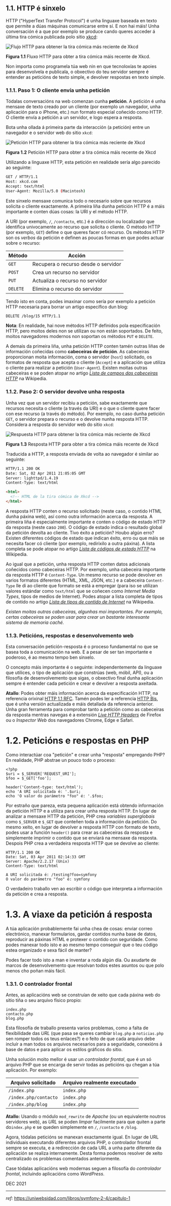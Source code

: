 

## 1.1. HTTP é sinxelo

HTTP ("HyperText Transfer Protocol") é unha linguaxe baseada en texto que permite a dúas máquinas comunicarse entre sí. E non hai máis! 
Unha conversación é a que por exemplo se produce cando queres acceder á última tira cómica publicada polo sitio [xkcd](https://xkcd.com/):

![Flujo HTTP para obtener la tira cómica más reciente de Xkcd](./assets/http-xkcd.png)

**Figura 1.1** Fluxo HTTP para obter a tira cómica máis recente de Xkcd.

Non importa como programela túa web nin en que tecnoloxías te apoies para desenvolvela e publicala, o obxectivo do teu servidor sempre é entender as peticións de texto simple, e devolver respostas en texto simple.

### 1.1.1. Paso 1: O cliente envía unha petición

Tódalas conversacións na web comenzan cunha **petición**. A petición é unha mensaxe de texto creado por un cliente (por exemplo un navegador, unha aplicación para o iPhone, etc.) nun formato especial coñecido como HTTP. O cliente envía a petición a un servidor, e logo espera a resposta.

Bota unha ollada á primeira parte da interacción (a petición) entre un navegador e o servidor web do sitio `xkcd`:

![Petición HTTP para obtener la tira cómica más reciente de Xkcd](./assets/http-xkcd-request.png)

**Figura 1.2** Petición HTTP para obter a tira cómica máis recente de Xkcd

Utilizando a linguaxe HTTP, esta petición en realidade sería algo parecido ao seguinte:

```bash
GET / HTTP/1.1
Host: xkcd.com
Accept: text/html
User-Agent: Mozilla/5.0 (Macintosh)
```

Este sinxelo mensaxe comunica todo o necesario sobre que recursos solicita o cliente exactamente. 
A primeira líña dunha petición HTTP é a máis importante e conten dúas cosas: la URI y el método HTTP.

A URI (por exemplo, `/`, `/contacto`, etc.) é a dirección ou localizador que identifica univocamente ao recurso que solicita o cliente. 
O método HTTP (por exemplo, `GET`) define o que queres facer có recurso. Os métodos HTTP son os *verbos* da petición e definen as poucas formas en que podes actuar sobre o recurso:

| Método   | Acción                              |
| -------- | ----------------------------------- |
| `GET`    | Recupera o recurso desde o servidor |
| `POST`   | Crea un recurso no servidor         |
| `PUT`    | Actualiza o recurso no servidor     |
| `DELETE` | Elimina o recurso do servidor       |

Tendo isto en conta, podes imaxinar como sería por exemplo a petición HTTP necesaria para borrar un artigo específico dun blog:

```bash
DELETE /blog/15 HTTP/1.1
```

**Nota**: En realidade, hai nove métodos HTTP definidos pola especificación HTTP, pero moitos deles non se utilizan ou non están soportados. De feito, moitos navegadores modernos non soportan os métodos `PUT` e `DELETE`.

A demais da primeira liña, unha petición HTTP conten tamén outras liñas de información coñecidas como **cabeceiras de petición**. As cabeceiras proporcionan moita información, coma o servidor (`host`) solicitado, os formatos de resposta que acepta o cliente (`Accept`) e a aplicación que utiliza o cliente para realizar a petición (`User-Agent`). Existen moitas outras cabeceiras e se poden atopar no artigo *[Lista de campos das cabeceiras HTTP](https://en.wikipedia.org/wiki/List_of_HTTP_header_fields)*  na Wikipedia.   

### 1.1.2. Paso 2: O servidor devolve unha resposta

Unha vez que un servidor recibiu a petición, sabe exactamente que recursos necesita o cliente (a través da URI) e o que o cliente quere facer con ese recurso (a través do método). Por exemplo, no caso dunha petición `GET`, o servidor prepara o recurso e o devolve nunha resposta HTTP. Considera a resposta do servidor web do sitio `xkcd`:

![Respuesta HTTP para obtener la tira cómica más reciente de Xkcd](./assets/http-xkcd-16393403273083.png)

**Figura 1.3** Resposta HTTP para obter a tira cómica máis recente de Xkcd

Traducida a HTTP, a resposta enviada de volta ao navegador é  similar ao seguinte:

```html
HTTP/1.1 200 OK
Date: Sat, 02 Apr 2011 21:05:05 GMT
Server: lighttpd/1.4.19
Content-Type: text/html

<html>
  <!-- HTML de la tira cómica de Xkcd -->
</html>
```

A resposta HTTP conten o recurso solicitado (neste caso, o contido HTML dunha páxina web), así como outra información acerca da resposta. A primeira liña é especialmente importante e conten o código de estado HTTP da resposta (neste caso `200`). O código de estado indica o resultado global da petición devolta ao cliente. Tivo éxito a petición?  Houbo algún erro? Existen diferentes códigos de estado que indican éxito, erro ou que máis se necesita facer có cliente (por exemplo, redirixilo a outra páxina). A lista completa se pode atopar no artigo *[Lista de códigos de estado HTTP](https://es.wikipedia.org/wiki/Anexo:Códigos_de_estado_HTTP)* na Wikipedia.

Ao igual que a petición, unha resposta HTTP conten datos adicionais coñecidos como cabeceiras HTTP. Por exemplo, unha cabeceira importante da resposta HTTP é `Content-Type`. Un mesmo recurso se pode devolver en varios formatos diferentes (HTML, XML, JSON, etc.) e a cabeceira `Content-Type` lle di ao cliente que formato se está a empregar (para iso se utilizan valores estándar como `text/html` que se coñecen como *Internet Media Types*, tipos de medios de Internet). Podes atopar a lista completa de tipos de contido no artigo *[Lista de tipos de contido de Internet](https://en.wikipedia.org/wiki/Internet_media_type#List_of_common_media_types)* na Wikipedia.

*Existen moitas outras cabeceiras, algunhas moi importantes. Por exemplo, certas cabeceiras se poden usar para crear un bastante interesante sistema de memoria caché.*

### 1.1.3. Peticións, respostas e desenvolvemento web

Esta conversación petición-resposta é o proceso fundamental no que se basea toda a comunicación na web. E a pesar de ser tan importante e poderoso, é ao mesmo tempo ben sinxelo.

O concepto máis importante é o seguinte: independentemente da linguaxe que utilices, o tipo de aplicación que constrúas (web, móbil, API), ou a filosofía de desenvolvemento que sigas, o obxectivo final dunha aplicación sempre é entender cada petición e crear e devolver a resposta axeitada.

**Atallo**: Podes obter máis información acerca da especificación HTTP, na referencia orixinal [HTTP 1.1 RFC](https://www.w3.org/Protocols/rfc2616/rfc2616.html). Tamén podes ler a referencia [HTTP Bis](https://datatracker.ietf.org/wg/httpbis/), que é unha versión actualizada e máis detallada da referencia anterior. Unha gran ferramenta para comprobar tanto a petición como as cabeceiras da resposta mentras navegas é a extensión *[Live HTTP Headers](https://addons.mozilla.org/en-US/firefox/addon/live-http-headers/)* de Firefox ou o *Inspector Web* dos navegadores Chrome, Edge e Safari.



# 1.2. Peticións e respostas en PHP

Como interactúar coa "petición" e crear unha "resposta" empregando PHP? En realidade, PHP abstrae un pouco todo o proceso:

```
<?php
$uri = $_SERVER['REQUEST_URI'];
$foo = $_GET['foo'];

header('Content-type: text/html');
echo 'A URI solicitada é: '.$uri;
echo 'O valor do parámetro "foo" é: '.$foo;
```

Por estraño que pareza, esta pequena aplicación está obtendo información da petición HTTP e a utiliza para crear unha resposta HTTP. En lugar de analizar a mensaxe HTTP da petición, PHP crea *variables superglobais* como `$_SERVER` e `$_GET` que conteñen toda a información da petición. Do mesmo xeito, en lugar de devolver a resposta HTTP con formato de texto, podes usar a función `header()` para crear as cabeceiras da resposta e simplemente imprimir o contido que se enviará na mensaxe da resposta. Despois PHP crea a verdadeira resposta HTTP que se devolve ao cliente:

```
HTTP/1.1 200 OK
Date: Sat, 03 Apr 2011 02:14:33 GMT
Server: Apache/2.2.17 (Unix)
Content-Type: text/html

A URI solicitada é: /testing?foo=symfony
O valor do parámetro "foo" é: symfony
```

O verdadeiro traballo ven ao escribir o código que interpreta a información da petición e crea a resposta.



# 1.3. A viaxe da petición á resposta

A túa aplicación probablemente fai unha chea de cosas: enviar correo electrónico, manexar formularios, gardar contidos nunha base de datos, reproducir as páxinas HTML e protexer o contido con seguridade. Como podes manexar todo isto e ao mesmo tempo conseguir que o teu código estea organizado e sexa fácil de manter?

Podes facer todo isto a man e inventar a roda algún día. Ou axudarte de marcos de desenvolvemento que resolvan todos estes asuntos ou que polo menos cho poñan máis fácil.

### 1.3.1. O controlador frontal

Antes, as aplicacións web se construían de xeito que cada páxina web do sitio tiña o seu arquivo físico propio:

```
index.php
contacto.php
blog.php
```

Esta filosofía de traballo presenta varios problemas, como a falta de flexibilidade das *URL* (que pasa se queres cambiar `blog.php` a `noticias.php` sen romper todos os teus enlaces?) e o feito de que cada arquivo debe incluír a man todos os arquivos necesarios para a seguridade, conexións á base de datos e para aplicar os estilos gráficos do sitio.

Unha solución moito mellor é usar un *controlador frontal*, que é un só arquivo PHP que se encarga de servir todas as peticións qu chegan a túa aplicación. Por exemplo:

| Arquivo solicitado    | Arquivo realmente executado |
| --------------------- | --------------------------- |
| `/index.php`          | `index.php`                 |
| `/index.php/contacto` | `index.php`                 |
| `/index.php/blog`     | `index.php`                 |

**Atallo:** Usando o módulo `mod_rewrite` de *Apache* (ou un equivalente noutros servidores web), as *URL* se poden *limpar* facilmente para que quiten a parte do`index.php` e se queden simplemente en `/`, `/contacto` e `/blog`.

Agora, tódalas peticións se manexan exactamente igual. En lugar de URL individuais executando diferentes arquivos PHP, o controlador frontal sempre se executa, e a redirección de cada URL a unha parte diferente da aplicación se realiza internamente. Desta forma podemos resolver de xeito centralizado os problemas comentados anteriormente. 

Case tódalas aplicacións web modernas seguen a filosofía do *controlador frontal*, incluíndo aplicacións como *WordPress*.



DEC 2021

---

_ref:_ https://uniwebsidad.com/libros/symfony-2-4/capitulo-1

###### 
